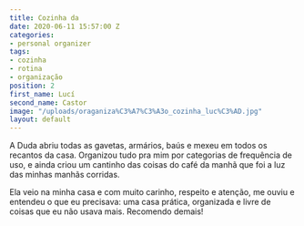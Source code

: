 ```yaml
---
title: Cozinha da
date: 2020-06-11 15:57:00 Z
categories:
- personal organizer
tags:
- cozinha
- rotina
- organização
position: 2
first_name: Lucí
second_name: Castor
image: "/uploads/oraganiza%C3%A7%C3%A3o_cozinha_luc%C3%AD.jpg"
layout: default
---
```


A Duda abriu todas as gavetas, armários, baús e mexeu em todos os recantos da casa. Organizou tudo pra mim por categorias de frequência de uso, e ainda criou um cantinho das coisas do café da manhã que foi a luz das minhas manhãs corridas.


Ela veio na minha casa e com muito carinho, respeito e atenção, me ouviu e entendeu o que eu precisava: uma casa prática, organizada e livre de coisas que eu não usava mais. Recomendo demais!